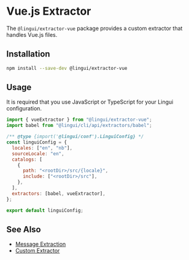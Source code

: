 # Vue.js Extractor

The `@lingui/extractor-vue` package provides a custom extractor that handles Vue.js files.

## Installation

```bash npm2yarn
npm install --save-dev @lingui/extractor-vue
```

## Usage

It is required that you use JavaScript or TypeScript for your Lingui configuration.

```js title="lingui.config.{js,ts}"
import { vueExtractor } from "@lingui/extractor-vue";
import babel from "@lingui/cli/api/extractors/babel";

/** @type {import('@lingui/conf').LinguiConfig} */
const linguiConfig = {
  locales: ["en", "nb"],
  sourceLocale: "en",
  catalogs: [
    {
      path: "<rootDir>/src/{locale}",
      include: ["<rootDir>/src"],
    },
  ],
  extractors: [babel, vueExtractor],
};

export default linguiConfig;
```

## See Also

- [Message Extraction](/guides/message-extraction)
- [Custom Extractor](/guides/custom-extractor)
